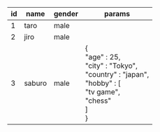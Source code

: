 |id  |name  |gender  |params
|---|---|---|---|
| 1 | taro | male | <null> |
| 2 | jiro | male | <null> |
| 3 | saburo | male | {<br>  "age" : 25,<br>  "city" : "Tokyo",<br>  "country" : "japan",<br>  "hobby" : [<br>    "tv game",<br>    "chess"<br>  ]<br>} |